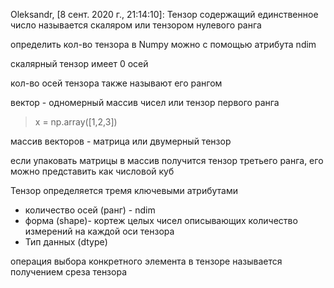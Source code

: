 Oleksandr, [8 сент. 2020 г., 21:14:10]:
Тензор содержащий единственное число называется скаляром или тензором нулевого ранга

определить кол-во тензора в Numpy можно с помощью атрибута ndim

скалярный тензор имеет 0 осей

кол-во осей тензора также называют его рангом

вектор - одномерный массив чисел или тензор первого ранга

> x = np.array([1,2,3])

массив векторов - матрица или двумерный тензор

если упаковать матрицы в массив получится тензор третьего ранга, его можно представить как числовой куб

Тензор определяется тремя ключевыми атрибутами

- количество осей (ранг) - ndim
- форма (shape)- кортеж целых чисел описывающих количество измерений на каждой оси тензора 
- Тип данных (dtype)

операция выбора конкретного элемента в тензоре называется получением среза тензора
